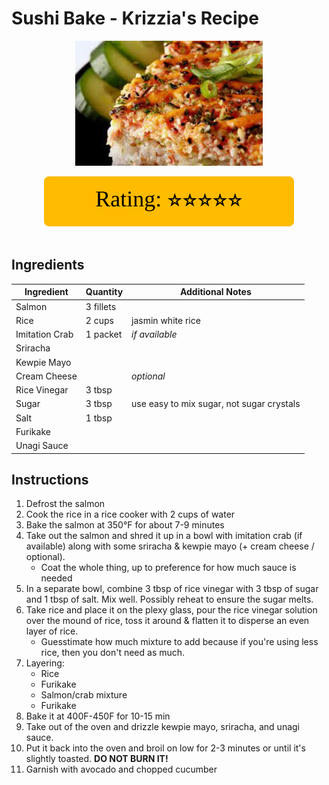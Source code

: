 # Sushi Bake - Krizzia's Recipe
<p align="center">
  <img src="images/sushibake.jpg" width="300" height="200">
</p>

<div align="center">
  <img src="../graphics/svg/stars-5.svg" alt="Rating">
</div>

<br>

## Ingredients
| Ingredient | Quantity | Additional Notes |
| --- | --- | --- |
| Salmon | 3 fillets |
| Rice | 2 cups | jasmin white rice |
| Imitation Crab | 1 packet | *if available* |
| Sriracha |
| Kewpie Mayo |
| Cream Cheese | | *optional* |
| Rice Vinegar | 3 tbsp |
| Sugar | 3 tbsp | use easy to mix sugar, not sugar crystals |
| Salt | 1 tbsp |
| Furikake |
| Unagi Sauce |

## Instructions
1. Defrost the salmon
2. Cook the rice in a rice cooker with 2 cups of water
3. Bake the salmon at 350°F for about 7-9 minutes
4. Take out the salmon and shred it up in a bowl with imitation crab (if available) along with some sriracha & kewpie mayo (+ cream cheese / optional).
    - Coat the whole thing, up to preference for how much sauce is needed
5. In a separate bowl, combine 3 tbsp of rice vinegar with 3 tbsp of sugar and 1 tbsp of salt. Mix well. Possibly reheat to ensure the sugar melts.
6. Take rice and place it on the plexy glass, pour the rice vinegar solution over the mound of rice, toss it around & flatten it to disperse an even layer of rice.  
    - Guesstimate how much mixture to add because if you're using less rice, then you don't need as much.
7. Layering:
    - Rice
    - Furikake
    - Salmon/crab mixture
    - Furikake
8. Bake it at 400F-450F for 10-15 min
9. Take out of the oven and drizzle kewpie mayo, sriracha, and unagi sauce.
10. Put it back into the oven and broil on low for 2-3 minutes or until it's slightly toasted. **DO NOT BURN IT!**
11. Garnish with avocado and chopped cucumber
